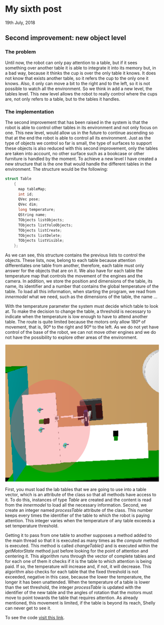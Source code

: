 # My sixth post
19th July, 2018

## Second improvement: new object level
### The problem
Until now, the robot can only pay attention to a table, but if it sees something over another table it is able to integrate it into its memory but, in a bad way, because it thinks the cup is over the only table it knows. It does not know that exists another table, so it refers the cup to the only one it knows. Also, it only can move a bit to the right and to the left, so it is not possible to watch all the environment. So we think in add a new level, the tables level. This new level allows the robot to really control where the cups are, not only refers to a table, but to the tables it handles.
### The implementation
The second improvement that has been raised in the system is that the robot is able to control other tables in its environment and not only focus on one. This new level, would allow us in the future to continue ascending so that at the end the robot is able to control all its environment. Just as the type of objects we control so far is small, the type of surfaces to support these objects is also reduced with this second improvement, only the tables are taken into account, no other surface such as a bookcase or other furniture is handled by the moment.
To achieve a new level I have created a new structure that is the one that would handle the different tables in the environment. The structure would be the following:
```C++
struct Table
    {
      map tableMap;
      int id;
      QVec pose;
      QVec dim;
      long temperature;
      QString name;
      TObjects listObjects;
      TObjects listYoloObjects;
      TObjects listCreate;
      TObjects listDelete;
      TObjects listVisible;
    };
```
As we can see, this structure contains the previous lists to control the objects. These lists, now, belong to each table because attention differentiates one table from another, therefore, each table must only answer for the objects that are on it. We also have for each table the temperature map that controls the movement of the engines and the camera. In addition, we store the position and dimensions of the table, its name, its identifier and a number that contains the global temperature of the table. To load all this information, when starting the program, we read from *innermodel* what we need, such as the dimensions of the table, the name ...

With the temperature parameter the system must decide which table to look at. To make the decision to change the table, a threshold is necessary to indicate when the temperature is low enough to have to attend another table. The route is quite limited because the motors only allow 180º of movement, that is, 90º to the right and 90º to the left. As we do not yet have control of the base of the robot, we can not move other engines and we do not have the possibility to explore other areas of the environment.

![Environment that can see.](images/area_to_see.png)

First, you must load the lab tables that we are going to use into a table vector, which is an attribute of the class so that all methods have access to it. To do this, instances of type *Table* are created and the content is read from the *innermodel* to load all the necessary information.
Second, we create an integer named *processTable* attribute of the class. This number keeps every times the identifier of the table to which the robot is paying attention. This integer varies when the temperature of any table exceeds a set temperature threshold.

Getting it to pass from one table to another supposes a method added to the main thread so that it is executed as many times as the *compute* method is executed. This method is called *changeTable()* and is executed within the *getMotorState* method just before looking for the point of attention and centering it. This algorithm runs through the vector of complete tables and for each one of them it checks if it is the table to which attention is being paid. If so, the temperature will increase and, if not, it will decrease. This algorithm also checks for each table that the fixed threshold is not exceeded, negative in this case, because the lower the temperature, the longer it has been unattended. When the temperature of a table is lower than the set threshold, the integer *processTable* is updated with the identifier of the new table and the angles of rotation that the motors must move to point towards the table that requires attention. As already mentioned, this movement is limited, if the table is beyond its reach, Shelly can never get to see it.

To see the code [visit this link](https://github.com/ljmanso/objectDetection2/tree/f9c2c506ffcd7643711326cb980053b636f8498a).
